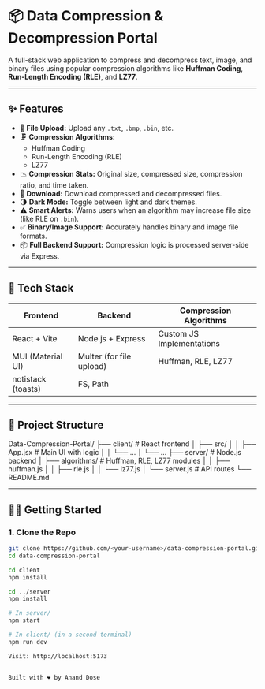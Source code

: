 # 📦 Data Compression & Decompression Portal

A full-stack web application to compress and decompress text, image, and binary files using popular compression algorithms like **Huffman Coding**, **Run-Length Encoding (RLE)**, and **LZ77**.

---

## ✨ Features

- 🔼 **File Upload:** Upload any `.txt`, `.bmp`, `.bin`, etc.
- 🗜️ **Compression Algorithms:**
  - Huffman Coding
  - Run-Length Encoding (RLE)
  - LZ77
- 📉 **Compression Stats:** Original size, compressed size, compression ratio, and time taken.
- 💾 **Download:** Download compressed and decompressed files.
- 🌗 **Dark Mode:** Toggle between light and dark themes.
- ⚠️ **Smart Alerts:** Warns users when an algorithm may increase file size (like RLE on `.bin`).
- ✅ **Binary/Image Support:** Accurately handles binary and image file formats.
- 📦 **Full Backend Support:** Compression logic is processed server-side via Express.

---

## 🚀 Tech Stack

| Frontend        | Backend         | Compression Algorithms |
|-----------------|-----------------|-------------------------|
| React + Vite    | Node.js + Express | Custom JS Implementations |
| MUI (Material UI) | Multer (for file upload) | Huffman, RLE, LZ77 |
| notistack (toasts) | FS, Path        |                         |

---

## 📂 Project Structure

Data-Compression-Portal/
├── client/ # React frontend
│ ├── src/
│ │ ├── App.jsx # Main UI with logic
│ │ └── ...
│ └── ...
├── server/ # Node.js backend
│ ├── algorithms/ # Huffman, RLE, LZ77 modules
│ │ ├── huffman.js
│ │ ├── rle.js
│ │ └── lz77.js
│ └── server.js # API routes
└── README.md


---

## 🧑‍💻 Getting Started

### 1. Clone the Repo

```bash
git clone https://github.com/<your-username>/data-compression-portal.git
cd data-compression-portal

cd client
npm install

cd ../server
npm install

# In server/
npm start

# In client/ (in a second terminal)
npm run dev

Visit: http://localhost:5173


Built with ❤️ by Anand Dose
